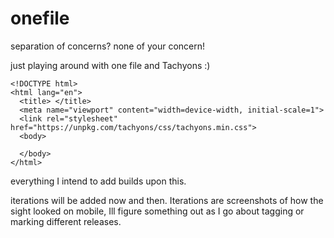 # onefile
separation of concerns? none of your concern!

just playing around with one file and Tachyons :)

```
<!DOCTYPE html>
<html lang="en">
  <title> </title>
  <meta name="viewport" content="width=device-width, initial-scale=1">
  <link rel="stylesheet" href="https://unpkg.com/tachyons/css/tachyons.min.css">
  <body>

  </body>
</html>
```
everything I intend to add builds upon this.

iterations will be added now and then. Iterations are screenshots of how the sight looked on mobile, Ill figure something out as I go about tagging or marking different releases.